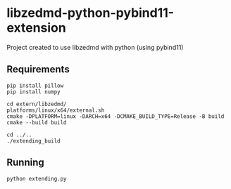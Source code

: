 # libzedmd-python-pybind11-extension
Project created to use libzedmd with python (using pybind11)


## Requirements
```shell
pip install pillow
pip install numpy

cd extern/libzedmd/
platforms/linux/x64/external.sh
cmake -DPLATFORM=linux -DARCH=x64 -DCMAKE_BUILD_TYPE=Release -B build
cmake --build build

cd ../..
./extending_build
```

## Running
```shell
python extending.py 
```
